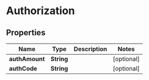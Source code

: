 
# Authorization

## Properties
Name | Type | Description | Notes
------------ | ------------- | ------------- | -------------
**authAmount** | **String** |  |  [optional]
**authCode** | **String** |  |  [optional]



